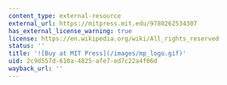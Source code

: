 ```yaml
---
content_type: external-resource
external_url: https://mitpress.mit.edu/9780262534307
has_external_license_warning: true
license: https://en.wikipedia.org/wiki/All_rights_reserved
status: ''
title: '![Buy at MIT Press](/images/mp_logo.gif)'
uid: 2c9d557d-610a-4825-afe7-ed7c22a4f06d
wayback_url: ''
---
```

